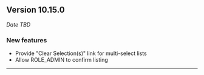 
## Version 10.15.0
_Date TBD_

### New features
* Provide "Clear Selection(s)" link for multi-select lists
* Allow ROLE_ADMIN to confirm listing

---
